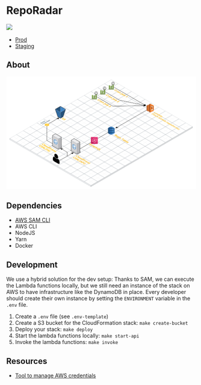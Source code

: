 # RepoRadar

[![](https://github.com/yetanother-blog/reporadar/workflows/CI/badge.svg)](https://github.com/yetanother-blog/reporadar/actions)

- [Prod](https://reporadar.yetanother.blog)
- [Staging](https://reporadar-staging.yetanother.blog)

## About

![Architecture](docs/architecture.png)

## Dependencies

- [AWS SAM CLI](https://docs.aws.amazon.com/serverless-application-model/latest/developerguide/serverless-sam-reference.html#serverless-sam-cli)
- AWS CLI
- NodeJS
- Yarn
- Docker

## Development

We use a hybrid solution for the dev setup: Thanks to SAM, we can execute the Lambda functions locally, but we still need an instance of the stack on AWS to have infrastructure like the DynamoDB in place. Every developer should create their own instance by setting the `ENVIRONMENT` variable in the `.env` file.

1. Create a `.env` file (see `.env-template`)
2. Create a S3 bucket for the CloudFormation stack: `make create-bucket`
3. Deploy your stack: `make deploy`
4. Start the lambda functions locally: `make start-api`
5. Invoke the lambda functions: `make invoke`

## Resources

- [Tool to manage AWS credentials](https://github.com/Luzifer/awsenv)

